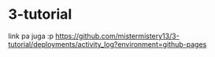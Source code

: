 # 3-tutorial 

link pa juga :p
https://github.com/mistermistery13/3-tutorial/deployments/activity_log?environment=github-pages
